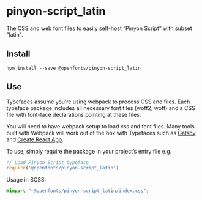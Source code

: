 
# pinyon-script_latin

The CSS and web font files to easily self-host “Pinyon Script” with subset "latin".

## Install

`npm install --save @openfonts/pinyon-script_latin`

## Use

Typefaces assume you’re using webpack to process CSS and files. Each typeface
package includes all necessary font files (woff2, woff) and a CSS file with
font-face declarations pointing at these files.

You will need to have webpack setup to load css and font files. Many tools built
with Webpack will work out of the box with Typefaces such as [Gatsby](https://github.com/gatsbyjs/gatsby)
and [Create React App](https://github.com/facebookincubator/create-react-app).

To use, simply require the package in your project’s entry file e.g.

```javascript
// Load Pinyon Script typeface
require('@openfonts/pinyon-script_latin')
```

Usage in SCSS:
```scss
@import "~@openfonts/pinyon-script_latin/index.css";
```

